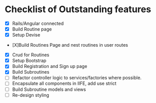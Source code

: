 # Checklist of Outstanding features

* [X] Rails/Angular connected
* [X] Build Routine page
* [X] Setup Devise
* [X]Build Routines Page and nest routines in user routes
* [X] Crud for Routines
* [X] Setup Bootstrap
* [X] Build Registration and Sign up page
* [X] Build Subroutines
* [ ] Refactor controller logic to services/factories where possible.
* [ ] Encapsulate all components in IIFE, add use strict
* [ ] Build Subroutine models and views
* [ ] Re-design styling
